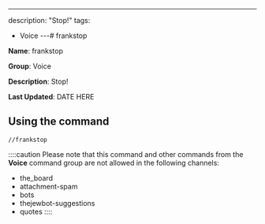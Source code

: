 ---
description: "Stop!"
tags:
  - Voice
---# frankstop

**Name**: frankstop

**Group**: Voice

**Description**: Stop!

**Last Updated**: DATE HERE

## Using the command

    //frankstop

::::caution Please note that this command and other commands from the **Voice** command group are not allowed in the following channels:
- the_board
- attachment-spam
- bots
- thejewbot-suggestions
- quotes
::::